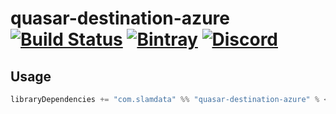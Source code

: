 # quasar-destination-azure [![Build Status](https://travis-ci.com/slamdata/quasar-destination-azure.svg?branch=master)](https://travis-ci.com/slamdata/quasar-destination-azure) [![Bintray](https://img.shields.io/bintray/v/slamdata-inc/maven-public/quasar-destination-azure.svg)](https://bintray.com/slamdata-inc/maven-public/quasar-destination-azure) [![Discord](https://img.shields.io/discord/373302030460125185.svg?logo=discord)](https://discord.gg/QNjwCg6)

## Usage

```sbt
libraryDependencies += "com.slamdata" %% "quasar-destination-azure" % <version>
```
